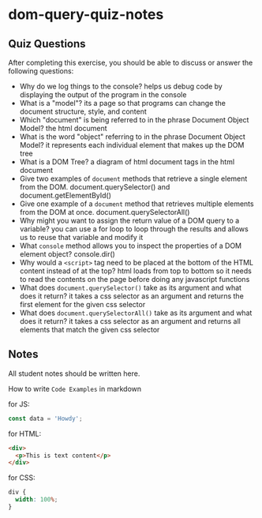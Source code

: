 # dom-query-quiz-notes

## Quiz Questions

After completing this exercise, you should be able to discuss or answer the following questions:

- Why do we log things to the console?
  helps us debug code by displaying the output of the program in the console
- What is a "model"?
  its a page so that programs can change the document structure, style, and content
- Which "document" is being referred to in the phrase Document Object Model?
  the html document
- What is the word "object" referring to in the phrase Document Object Model?
  it represents each individual element that makes up the DOM tree
- What is a DOM Tree?
  a diagram of html document tags in the html document
- Give two examples of `document` methods that retrieve a single element from the DOM.
  document.querySelector() and document.getElementById()
- Give one example of a `document` method that retrieves multiple elements from the DOM at once.
  document.querySelectorAll()
- Why might you want to assign the return value of a DOM query to a variable?
  you can use a for loop to loop through the results and allows us to reuse that variable and modify it
- What `console` method allows you to inspect the properties of a DOM element object?
  console.dir()
- Why would a `<script>` tag need to be placed at the bottom of the HTML content instead of at the top?
  html loads from top to bottom so it needs to read the contents on the page before doing any javascript functions
- What does `document.querySelector()` take as its argument and what does it return?
  it takes a css selector as an argument and returns the first element for the given css selector
- What does `document.querySelectorAll()` take as its argument and what does it return?
  it takes a css selector as an argument and returns all elements that match the given css selector

## Notes

All student notes should be written here.

How to write `Code Examples` in markdown

for JS:

```javascript
const data = 'Howdy';
```

for HTML:

```html
<div>
  <p>This is text content</p>
</div>
```

for CSS:

```css
div {
  width: 100%;
}
```
